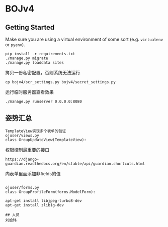 BOJv4
===

## Getting Started

Make sure you are using a virtual environment of some sort (e.g. `virtualenv` or
`pyenv`).

```
pip install -r requirements.txt
./manage.py migrate
./manage.py loaddata sites
```

拷贝一份私密配置，否则系统无法运行

```
cp bojv4/scr_settings.py bojv4/secret_settings.py

```

运行临时服务器查看效果
```
./manage.py runserver 0.0.0.0:8080

```

## 姿势汇总
```
TemplateView实现多个表单的验证
ojuser/views.py
class GroupUpdateView(TemplateView):
```
权限控制最重要的接口
```
https://django-guardian.readthedocs.org/en/stable/api/guardian.shortcuts.html
```
向表单里面添加非fields的值
```

ojuser/forms.py
class GroupProfileForm(forms.ModelForm):
```
```
apt-get install libjpeg-turbo8-dev
apt-get install zlib1g-dev

## 人员
刘蛤玮